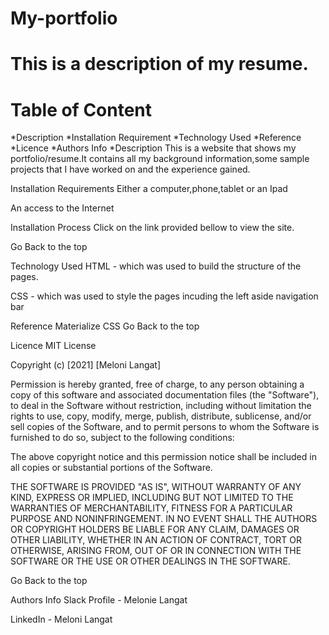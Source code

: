 # My-portfolio 
# This is a description of my resume.
# Table of Content
*Description
*Installation Requirement
*Technology Used
*Reference
*Licence
*Authors Info
*Description
This is a website that shows my portfolio/resume.It contains all my background information,some sample projects that I have worked on and the experience gained.

Installation
Requirements
Either a computer,phone,tablet or an Ipad

An access to the Internet

Installation Process
Click on the link provided bellow to view the site. 

Go Back to the top

Technology Used
HTML - which was used to build the structure of the pages.

CSS - which was used to style the pages incuding the left aside navigation bar

Reference
Materialize CSS
Go Back to the top

Licence
MIT License

Copyright (c) [2021] [Meloni Langat]

Permission is hereby granted, free of charge, to any person obtaining a copy of this software and associated documentation files (the "Software"), to deal in the Software without restriction, including without limitation the rights to use, copy, modify, merge, publish, distribute, sublicense, and/or sell copies of the Software, and to permit persons to whom the Software is furnished to do so, subject to the following conditions:

The above copyright notice and this permission notice shall be included in all copies or substantial portions of the Software.

THE SOFTWARE IS PROVIDED "AS IS", WITHOUT WARRANTY OF ANY KIND, EXPRESS OR IMPLIED, INCLUDING BUT NOT LIMITED TO THE WARRANTIES OF MERCHANTABILITY, FITNESS FOR A PARTICULAR PURPOSE AND NONINFRINGEMENT. IN NO EVENT SHALL THE AUTHORS OR COPYRIGHT HOLDERS BE LIABLE FOR ANY CLAIM, DAMAGES OR OTHER LIABILITY, WHETHER IN AN ACTION OF CONTRACT, TORT OR OTHERWISE, ARISING FROM, OUT OF OR IN CONNECTION WITH THE SOFTWARE OR THE USE OR OTHER DEALINGS IN THE SOFTWARE.

Go Back to the top

Authors Info
Slack Profile - Melonie Langat

LinkedIn - Meloni Langat
